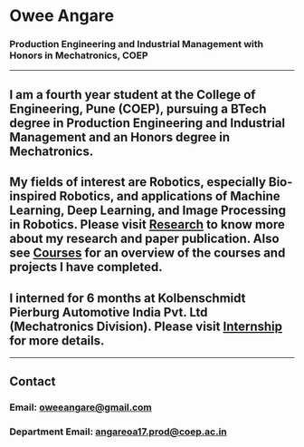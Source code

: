  # Owee Angare  
 ### Production Engineering and Industrial Management with Honors in Mechatronics, COEP
 *** *** *** 

## I am a fourth year student at the College of Engineering, Pune (COEP), pursuing a BTech degree in Production Engineering and Industrial Management and an Honors degree in Mechatronics. 

## My fields of interest are Robotics, especially Bio-inspired Robotics, and applications of Machine Learning, Deep Learning, and Image Processing in Robotics. Please visit [Research]() to know more about my research and paper publication. Also see [Courses]() for an overview of the courses and projects I have completed.

## I interned for 6 months at Kolbenschmidt Pierburg Automotive India Pvt. Ltd (Mechatronics Division). Please visit [Internship]() for more details. 
*** *** *** 

## Contact 
### Email: oweeangare@gmail.com 
### Department Email: angareoa17.prod@coep.ac.in 
